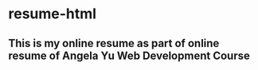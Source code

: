 # resume-html
## This is my online resume as part of online resume of Angela Yu Web Development Course
